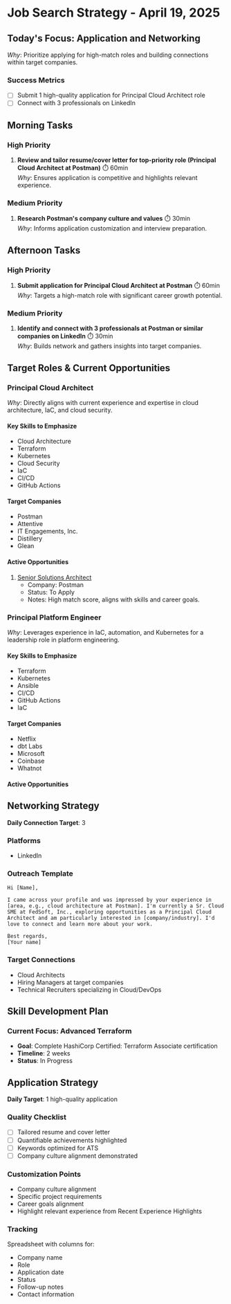 # Job Search Strategy - April 19, 2025

## Today's Focus: Application and Networking
*Why*: Prioritize applying for high-match roles and building connections within target companies.

### Success Metrics
- [ ] Submit 1 high-quality application for Principal Cloud Architect role
- [ ] Connect with 3 professionals on LinkedIn

## Morning Tasks

### High Priority
1. **Review and tailor resume/cover letter for top-priority role (Principal Cloud Architect at Postman)** ⏱️ 60min  
   *Why*: Ensures application is competitive and highlights relevant experience.

### Medium Priority
1. **Research Postman's company culture and values** ⏱️ 30min  
   *Why*: Informs application customization and interview preparation.

## Afternoon Tasks

### High Priority
1. **Submit application for Principal Cloud Architect at Postman** ⏱️ 60min  
   *Why*: Targets a high-match role with significant career growth potential.

### Medium Priority
1. **Identify and connect with 3 professionals at Postman or similar companies on LinkedIn** ⏱️ 30min  
   *Why*: Builds network and gathers insights into target companies.

## Target Roles & Current Opportunities

### Principal Cloud Architect
*Why*: Directly aligns with current experience and expertise in cloud architecture, IaC, and cloud security.

#### Key Skills to Emphasize
- Cloud Architecture
- Terraform
- Kubernetes
- Cloud Security
- IaC
- CI/CD
- GitHub Actions

#### Target Companies
- Postman
- Attentive
- IT Engagements, Inc.
- Distillery
- Glean

#### Active Opportunities
1. [Senior Solutions Architect](https://www.linkedin.com/jobs/view/senior-solutions-architect-at-postman-4195533115?position=1&pageNum=0&refId=qSkalijbOH%2BQK%2B2e8un6PA%3D%3D&trackingId=ZyCDJwA0wHPrcEEjgSSB5A%3D%3D)
   - Company: Postman
   - Status: To Apply
   - Notes: High match score, aligns with skills and career goals.

### Principal Platform Engineer
*Why*: Leverages experience in IaC, automation, and Kubernetes for a leadership role in platform engineering.

#### Key Skills to Emphasize
- Terraform
- Kubernetes
- Ansible
- CI/CD
- GitHub Actions
- IaC

#### Target Companies
- Netflix
- dbt Labs
- Microsoft
- Coinbase
- Whatnot

#### Active Opportunities
## Networking Strategy
**Daily Connection Target**: 3

### Platforms
- LinkedIn

### Outreach Template
```
Hi [Name],

I came across your profile and was impressed by your experience in [area, e.g., cloud architecture at Postman]. I'm currently a Sr. Cloud SME at FedSoft, Inc., exploring opportunities as a Principal Cloud Architect and am particularly interested in [company/industry]. I'd love to connect and learn more about your work.

Best regards,
[Your name]
```

### Target Connections
- Cloud Architects
- Hiring Managers at target companies
- Technical Recruiters specializing in Cloud/DevOps

## Skill Development Plan

### Current Focus: Advanced Terraform
- **Goal**: Complete HashiCorp Certified: Terraform Associate certification
- **Timeline**: 2 weeks
- **Status**: In Progress

## Application Strategy
**Daily Target**: 1 high-quality application

### Quality Checklist
- [ ] Tailored resume and cover letter
- [ ] Quantifiable achievements highlighted
- [ ] Keywords optimized for ATS
- [ ] Company culture alignment demonstrated

### Customization Points
- Company culture alignment
- Specific project requirements
- Career goals alignment
- Highlight relevant experience from Recent Experience Highlights

### Tracking
Spreadsheet with columns for:
- Company name
- Role
- Application date
- Status
- Follow-up notes
- Contact information